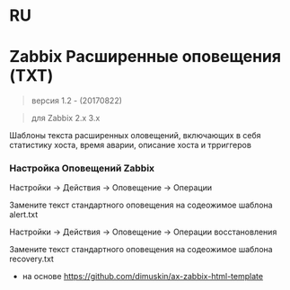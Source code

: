 # RU

# Zabbix Расширенные оповещения (TXT)

> версия 1.2 - (20170822)

> для Zabbix 2.x 3.x 

Шаблоны текста расширенных оловещений, включающих в себя статистику хоста, время аварии, описание хоста и трриггеров


### Настройка Оповещений Zabbix

Настройки -> Действия -> Оповещение -> Операции

Замените текст стандартного оповещения на содеожимое шаблона alert.txt

Настройки -> Действия -> Оповещение -> Операции восстановления

Замените текст стандартного оповещения на содеожимое шаблона recovery.txt


* на основе https://github.com/dimuskin/ax-zabbix-html-template